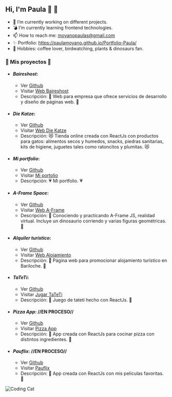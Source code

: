 ## Hi, I'm Paula 👋 🦖

- 🔭 I’m currently working on different projects.
- 💣 I’m currently learning frontend technologies.
- 📫 How to reach me: moyanopaulas@gmail.com
- ✨ Portfolio: https://paulamoyano.github.io/Portfolio-Paula/
- 🌱 Hobbies: coffee lover, birdwatching, plants & dinosaurs fan.


### 💫 Mis proyectos 💫 
* #### ***Baireshost***:
  * Ver [Github](https://github.com/PaulaMoyano/Front-BairesHost-HTML)
  * Visitar [Web Baireshost](https://paulamoyano.github.io/Front-BairesHost-HTML/) 
  * Descripción: 🧠 Web para empresa que ofrece servicios de desarrollo y diseño de páginas web. 🧠
  
 
 
* #### ***Die Katze***:
  * Ver [Github](https://github.com/PaulaMoyano/DieKatze)
  * Visitar [Web Die Katze](https://diekatze.netlify.app/) 
  * Descripción: 😻 Tienda online creada con ReactJs con productos para gatos: alimentos secos y humedos, snacks, piedras sanitarias, kits de higiene, juguetes tales como ratoncitos y plumitas. 😻
 
 
 
* #### ***Mi portfolio***: 
  * Ver [Github](https://github.com/PaulaMoyano/Portfolio-Paula)
  * Visitar [Mi portolio](https://paulamoyano.github.io/Portfolio-Paula/) 
  * Descripción: 💗 Mi portfolio. 💗



* #### ***A-Frame Space***:
  * Ver [Github](https://github.com/PaulaMoyano/A-frame-space)
  * Visitar [Web A-Frame](https://paulamoyano.github.io/A-frame-space/index.html)
  * Descripción: 🦖 Conociendo y practicando A-Frame JS, realidad virtual. Incluye un dinosaurio corriendo y varias figuras geométricas. 🦖



* #### ***Alquiler turístico***:
  * Ver [Github](https://github.com/PaulaMoyano/Alquiler-Bariloche)
  * Visitar [Web Alojamiento](https://paulamoyano.github.io/Alquiler-Bariloche/)
  * Descripción: 🗻 Página web para promocionar alojamiento turístico en Bariloche. 🗻



* #### ***TaTeTi***:
  * Ver [Github](https://github.com/PaulaMoyano/TaTeTi)
  * Visitar [Jugar TaTeTi](https://pautateti.netlify.app/)
  * Descripción: 👾 Juego de tateti hecho con ReactJs. 👾



* #### ***Pizza App***: //EN PROCESO//
  * Ver [Github](https://github.com/PaulaMoyano/Pizza-App)
  * Visitar [Pizza App](https://pizzapau.netlify.app/)
  * Descripción: 🍕 App creada con ReactJs para cocinar pizza con distintos ingredientes. 🍕
  
  
* #### ***Pauflix***: //EN PROCESO//
  * Ver [Github](https://github.com/PaulaMoyano/Pauflix)
  * Visitar [Pauflix](https://pauflix.netlify.app/)
  * Descripción: 🍿 App creada con ReactJs con mis películas favoritas. 🍿



 
 

![Coding Cat](https://media.giphy.com/media/3oKIPnAiaMCws8nOsE/giphy-downsized.gif)
